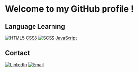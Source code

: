 # Welcome to my GitHub profile !

## Language Learning

![HTML5](https://img.shields.io/badge/HTML5-%23E34F26.svg?style=for-the-badge&logo=html5&logoColor=white)
[CSS3](https://img.shields.io/badge/CSS3-%231572B6.svg?style=for-the-badge&logo=css3&logoColor=white)
![SCSS](https://img.shields.io/badge/SCSS-%23CC6699.svg?style=for-the-badge&logo=SASS&logoColor=white)
[JavaScript](https://img.shields.io/badge/JavaScript-%23F7DF1E.svg?style=for-the-badge&logo=javascript&logoColor=black)

## Contact

[![LinkedIn](https://img.shields.io/badge/LinkedIn-%230077B5.svg?style=for-the-badge&logo=linkedin&logoColor=white)](https://www.linkedin.com/in/damien-d-428a9629b/)
[![Email](https://img.shields.io/badge/Email-%23D14836.svg?style=for-the-badge&logo=mail.ru&logoColor=white)](mailto:damiendieu@hotmail.com)




